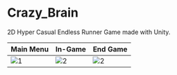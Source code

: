 # Crazy_Brain
 2D Hyper Casual Endless Runner Game made with Unity.
 
 
| Main Menu  | In-Game | End Game |
| ------------- | ------------- |------------- |
| ![1](https://i.ibb.co/1ftG9jF/Crazy-Brain-1.png)  |  ![2](https://i.ibb.co/60KZpDw/Crazy-Brain-2.png)  | ![2](https://i.ibb.co/NC46dhk/Crazy-Brain-3.png)

